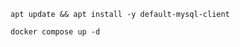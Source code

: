 ```update
apt update && apt install -y default-mysql-client
```
```installation
docker compose up -d
```
